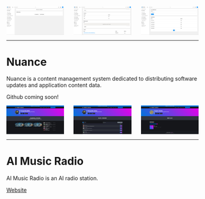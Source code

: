 <div style="display: flex; justify-content: space-between;">
    <img src="https://raw.githubusercontent.com/LexianDEV/.portfolio/master/img/nuance1.jpg" alt="Nuance Portfolio Image 1" width="30%">
    <img src="https://raw.githubusercontent.com/LexianDEV/.portfolio/master/img/nuance2.jpg" alt="Nuance Portfolio Image 2" width="30%">
    <img src="https://raw.githubusercontent.com/LexianDEV/.portfolio/master/img/nuance3.jpg" alt="Nuance Portfolio Image 3" width="30%">
</div>

<hr>

# Nuance
Nuance is a content management system dedicated to distributing software updates and application content data.

Github coming soon!

<div style="display: flex; justify-content: space-between;">
    <img src="https://raw.githubusercontent.com/LexianDEV/.portfolio/master/img/aimr1.jpg" alt="AI:MR Portfolio Image 1" width="30%">
    <img src="https://raw.githubusercontent.com/LexianDEV/.portfolio/master/img/aimr2.jpg" alt="AI:MR Portfolio Image 2" width="30%">
    <img src="https://raw.githubusercontent.com/LexianDEV/.portfolio/master/img/aimr3.jpg" alt="AI:MR Portfolio Image 3" width="30%">
</div>

<hr>

# AI Music Radio
AI Music Radio is an AI radio station.

<a href="https://aimusicradio.org" target="_blank">Website</a>